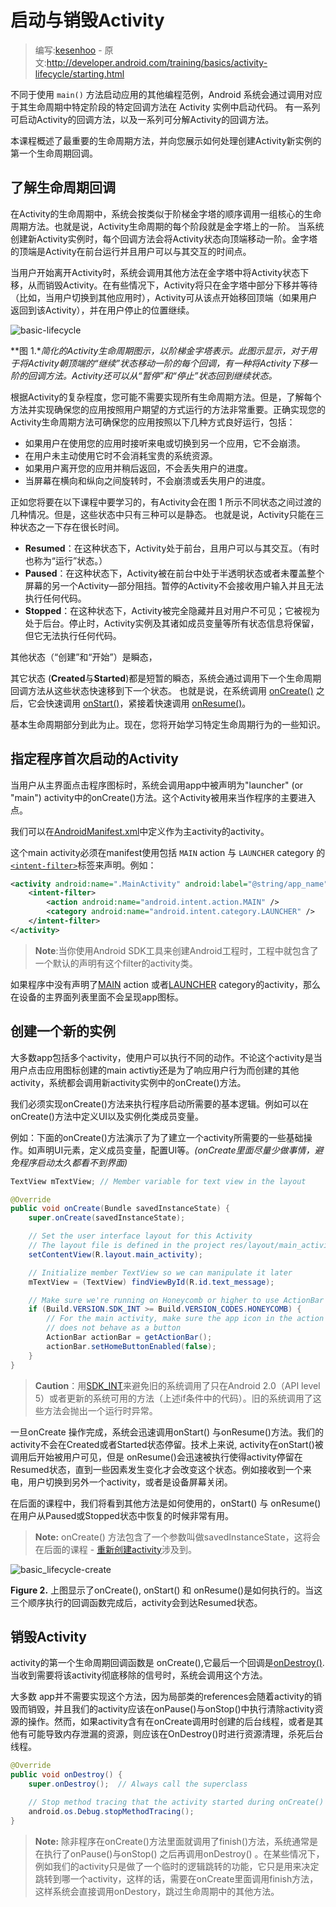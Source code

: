 # 启动与销毁Activity

> 编写:[kesenhoo](https://github.com/kesenhoo) - 原文:<http://developer.android.com/training/basics/activity-lifecycle/starting.html>

不同于使用 `main()` 方法启动应用的其他编程范例，Android 系统会通过调用对应于其生命周期中特定阶段的特定回调方法在 Activity 实例中启动代码。 有一系列可启动Activity的回调方法，以及一系列可分解Activity的回调方法。

本课程概述了最重要的生命周期方法，并向您展示如何处理创建Activity新实例的第一个生命周期回调。

## 了解生命周期回调

在Activity的生命周期中，系统会按类似于阶梯金字塔的顺序调用一组核心的生命周期方法。也就是说，Activity生命周期的每个阶段就是金字塔上的一阶。 当系统创建新Activity实例时，每个回调方法会将Activity状态向顶端移动一阶。金字塔的顶端是Activity在前台运行并且用户可以与其交互的时间点。

<!-- more -->

当用户开始离开Activity时，系统会调用其他方法在金字塔中将Activity状态下移，从而销毁Activity。在有些情况下，Activity将只在金字塔中部分下移并等待（比如，当用户切换到其他应用时），Activity可从该点开始移回顶端（如果用户返回到该Activity），并在用户停止的位置继续。

![basic-lifecycle](basic-lifecycle.png)

**图 1.**简化的Activity生命周期图示，以阶梯金字塔表示。此图示显示，对于用于将Activity朝顶端的“继续”状态移动一阶的每个回调，有一种将Activity下移一阶的回调方法。Activity还可以从“暂停”和“停止”状态回到继续状态。*

根据Activity的复杂程度，您可能不需要实现所有生命周期方法。但是，了解每个方法并实现确保您的应用按照用户期望的方式运行的方法非常重要。正确实现您的Activity生命周期方法可确保您的应用按照以下几种方式良好运行，包括：

* 如果用户在使用您的应用时接听来电或切换到另一个应用，它不会崩溃。
* 在用户未主动使用它时不会消耗宝贵的系统资源。
* 如果用户离开您的应用并稍后返回，不会丢失用户的进度。
* 当屏幕在横向和纵向之间旋转时，不会崩溃或丢失用户的进度。

正如您将要在以下课程中要学习的，有Activity会在图 1 所示不同状态之间过渡的几种情况。但是，这些状态中只有三种可以是静态。 也就是说，Activity只能在三种状态之一下存在很长时间。

  * **Resumed**：在这种状态下，Activity处于前台，且用户可以与其交互。（有时也称为“运行”状态。）
  * **Paused**：在这种状态下，Activity被在前台中处于半透明状态或者未覆盖整个屏幕的另一个Activity—部分阻挡。暂停的Activity不会接收用户输入并且无法执行任何代码。
  * **Stopped**：在这种状态下，Activity被完全隐藏并且对用户不可见；它被视为处于后台。停止时，Activity实例及其诸如成员变量等所有状态信息将保留，但它无法执行任何代码。

其他状态（“创建”和“开始”）是瞬态，

其它状态 (**Created**与**Started**)都是短暂的瞬态，系统会通过调用下一个生命周期回调方法从这些状态快速移到下一个状态。 也就是说，在系统调用 [onCreate()](http://developer.android.com/reference/android/app/Activity.html#onCreate(android.os.Bundle)) 之后，它会快速调用 [onStart()](http://developer.android.com/reference/android/app/Activity.html#onStart())，紧接着快速调用 [onResume()](http://developer.android.com/reference/android/app/Activity.html#onResume())。

基本生命周期部分到此为止。现在，您将开始学习特定生命周期行为的一些知识。

## 指定程序首次启动的Activity

当用户从主界面点击程序图标时，系统会调用app中被声明为"launcher" (or "main") activity中的onCreate()方法。这个Activity被用来当作程序的主要进入点。

我们可以在[AndroidManifest.xml](http://developer.android.com/guide/topics/manifest/manifest-intro.html)中定义作为主activity的activity。

这个main activity必须在manifest使用包括 `MAIN` action 与 `LAUNCHER` category 的[`<intent-filter>`](http://developer.android.com/guide/topics/manifest/intent-filter-element.html)标签来声明。例如：

```xml
<activity android:name=".MainActivity" android:label="@string/app_name">
    <intent-filter>
        <action android:name="android.intent.action.MAIN" />
        <category android:name="android.intent.category.LAUNCHER" />
    </intent-filter>
</activity>
```

> **Note**:当你使用Android SDK工具来创建Android工程时，工程中就包含了一个默认的声明有这个filter的activity类。

如果程序中没有声明了[MAIN](http://developer.android.com/reference/android/content/Intent.html#ACTION_MAIN) action 或者[LAUNCHER](http://developer.android.com/reference/android/content/Intent.html#CATEGORY_LAUNCHER) category的activity，那么在设备的主界面列表里面不会呈现app图标。

## 创建一个新的实例

大多数app包括多个activity，使用户可以执行不同的动作。不论这个activity是当用户点击应用图标创建的main activtiy还是为了响应用户行为而创建的其他activity，系统都会调用新activity实例中的onCreate()方法。

我们必须实现onCreate()方法来执行程序启动所需要的基本逻辑。例如可以在onCreate()方法中定义UI以及实例化类成员变量。

例如：下面的onCreate()方法演示了为了建立一个activity所需要的一些基础操作。如声明UI元素，定义成员变量，配置UI等。*(onCreate里面尽量少做事情，避免程序启动太久都看不到界面)*

```java
TextView mTextView; // Member variable for text view in the layout

@Override
public void onCreate(Bundle savedInstanceState) {
    super.onCreate(savedInstanceState);

    // Set the user interface layout for this Activity
    // The layout file is defined in the project res/layout/main_activity.xml file
    setContentView(R.layout.main_activity);

    // Initialize member TextView so we can manipulate it later
    mTextView = (TextView) findViewById(R.id.text_message);

    // Make sure we're running on Honeycomb or higher to use ActionBar APIs
    if (Build.VERSION.SDK_INT >= Build.VERSION_CODES.HONEYCOMB) {
        // For the main activity, make sure the app icon in the action bar
        // does not behave as a button
        ActionBar actionBar = getActionBar();
        actionBar.setHomeButtonEnabled(false);
    }
}
```

> **Caution**：用[SDK_INT](http://developer.android.com/reference/android/os/Build.VERSION.html#SDK_INT)来避免旧的系统调用了只在Android 2.0（API level 5）或者更新的系统可用的方法（上述if条件中的代码）。旧的系统调用了这些方法会抛出一个运行时异常。

一旦onCreate 操作完成，系统会迅速调用onStart() 与onResume()方法。我们的activity不会在Created或者Started状态停留。技术上来说, activity在onStart()被调用后开始被用户可见，但是 onResume()会迅速被执行使得activity停留在Resumed状态，直到一些因素发生变化才会改变这个状态。例如接收到一个来电，用户切换到另外一个activity，或者是设备屏幕关闭。

在后面的课程中，我们将看到其他方法是如何使用的，onStart() 与 onResume()在用户从Paused或Stopped状态中恢复的时候非常有用。

> **Note:** onCreate() 方法包含了一个参数叫做savedInstanceState，这将会在后面的课程 - [重新创建activity](../../activity-lifecycle/recreating.html)涉及到。

![basic_lifecycle-create](basic-lifecycle-create.png)

**Figure 2.** 上图显示了onCreate(), onStart() 和 onResume()是如何执行的。当这三个顺序执行的回调函数完成后，activity会到达Resumed状态。

## 销毁Activity

activity的第一个生命周期回调函数是 onCreate(),它最后一个回调是<a href="http://developer.android.com/reference/android/app/Activity.html#onDestroy()">onDestroy()</a>.当收到需要将该activity彻底移除的信号时，系统会调用这个方法。

大多数 app并不需要实现这个方法，因为局部类的references会随着activity的销毁而销毁，并且我们的activity应该在onPause()与onStop()中执行清除activity资源的操作。然而，如果activity含有在onCreate调用时创建的后台线程，或者是其他有可能导致内存泄漏的资源，则应该在OnDestroy()时进行资源清理，杀死后台线程。

```java
@Override
public void onDestroy() {
    super.onDestroy();  // Always call the superclass

    // Stop method tracing that the activity started during onCreate()
    android.os.Debug.stopMethodTracing();
}
```

> **Note:** 除非程序在onCreate()方法里面就调用了finish()方法，系统通常是在执行了onPause()与onStop() 之后再调用onDestroy() 。在某些情况下，例如我们的activity只是做了一个临时的逻辑跳转的功能，它只是用来决定跳转到哪一个activity，这样的话，需要在onCreate里面调用finish方法，这样系统会直接调用onDestory，跳过生命周期中的其他方法。
